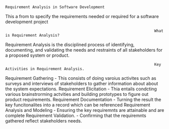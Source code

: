                                                                       Requirement Analysis in Software Development
This a from to specify the requirements needed or required for a software development project                                                                      

                                                                      What is Requirement Analysis? 
Requirement Analysis is the disciplined process of identifying, documenting, and validating the needs and restraints of all stakeholders for a proposed system or product.
                                                                      
                                                                      Key Activities in Requirement Analysis.
Requirement Gathering - This consists of doing varoius activites such as surveys and interviews of stakeholders to gather information about about the system expectations.
Requirement Elicitation - Thia entails condcting various brainstrorming actvities and building prototypes to figure out product requirements.
Requirement Documentation - Turning the result the key funcitonalites into a record which can be referenced 
Requirement Analysis and Modeling - Ensuring the key requiremnts are attainable and are complete
Requirement Validation. - Confirming that the requiremnts gathered reflect stakeholders needs. 
